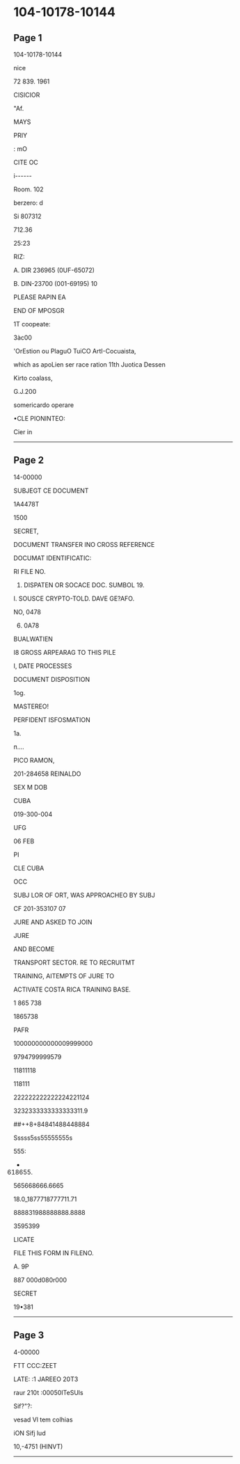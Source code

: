 # 104-10178-10144

## Page 1

104-10178-10144

nice

72 839. 1961

CISICIOR

"Af.

MAYS

PRIY

: mO

CITE OC

i------

Room. 102

berzero: d

Si 807312

712.36

25:23

RIZ:

A. DIR 236965 (0UF-65072)

В. DIN-23700 (001-69195) 10

PLEASE RAPIN EA

END OF MPOSGR

1T coopeate:

3àc00

'OrEstion ou PlaguO TuiCO ArtI-Cocuaista,

which as apoLien ser race ration 11th Juotica Dessen

Kirto coalass,

G.J.200

somericardo operare

•CLE PIONINTEO:

Cier in

---

## Page 2

14-00000

SUBJEGT CE DOCUMENT

1A4478T

1500

SECRET,

DOCUMENT TRANSFER INO CROSS REFERENCE

DOCUMAT IDENTIFICATIC:

RI FILE NO.

1. DISPATEN OR SOCACE DOC. SUMBOL 19.

I. SOUSCE CRYPTO-TOLD. DAVE GE?AFO.

NO, 0478

6. 0A78

BUALWATIEN

I8 GROSS ARPEARAG TO THIS PILE

I, DATE PROCESSES

DOCUMENT DISPOSITION

1оg.

MASTEREO!

PERFIDENT ISFOSMATION

1a.

п....

PICO RAMON,

201-284658 REINALDO

SEX M DOB

CUBA

019-300-004

UFG

06 FEB

PI

CLE CUBA

OCC

SUBJ LOR OF ORT, WAS APPROACHEO BY SUBJ

CF 201-353107 07

JURE AND ASKED TO JOIN

JURE

AND BECOME

TRANSPORT SECTOR. RE TO RECRUITMT

TRAINING, AITEMPTS OF JURE TO

ACTIVATE COSTA RICA TRAINING BASE.

1 865 738

1865738

PAFR

100000000000009999000

9794799999579

11811118

118111

222222222222224221124

3232333333333333311.9

##++8+84841488448884

Sssss5ss55555555s

555:

- 618655.

565668666.6665

18.0_1877718777711.71

888831988888888.8888

3595399

LICATE

FILE THIS FORM IN FILENO.

A. 9P

887 000d080r000

SECRET

19•381

---

## Page 3

4-00000

FTT CCC:ZEET

LATE: :1 JAREEO 20T3

raur 210t :00050ITeSUls

Sif?"?:

vesad Vl tem colhias

iON Sifj lud

10,-4751 (HINVT)

---

